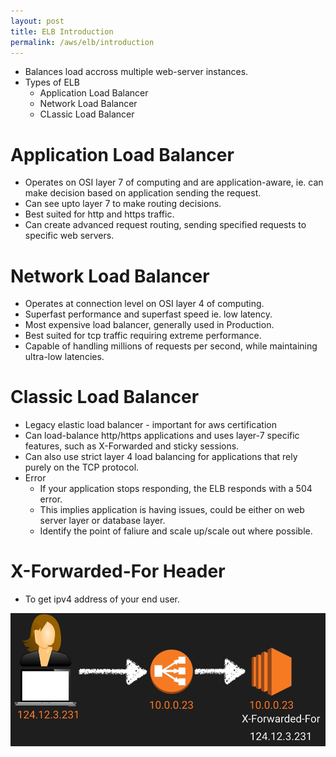 ```yaml
---
layout: post
title: ELB Introduction
permalink: /aws/elb/introduction
---
```


* Balances load accross multiple web-server instances.
* Types of ELB
  - Application Load Balancer
  - Network Load Balancer
  - CLassic Load Balancer

# Application Load Balancer
- Operates on OSI layer 7 of computing and are application-aware, ie. can make decision based on application sending the request.
- Can see upto layer 7 to make routing decisions.
- Best suited for http and https traffic.
- Can create advanced request routing, sending specified requests to specific web servers.

# Network Load Balancer
- Operates at connection level on OSI layer 4 of computing.
- Superfast performance and superfast speed ie. low latency.
- Most expensive load balancer, generally used in Production.
- Best suited for tcp traffic requiring extreme performance.
- Capable of handling millions of requests per second, while maintaining ultra-low latencies.

# Classic Load Balancer
* Legacy elastic load balancer - important for aws certification
* Can load-balance http/https applications and uses layer-7 specific features, such as X-Forwarded and sticky sessions.
* Can also use strict layer 4 load balancing for applications that rely purely on the TCP protocol.
* Error
    - If your application stops responding, the ELB responds with a 504 error.
    - This implies application is having issues, could be either on web server layer or database layer.
    - Identify the point of faliure and scale up/scale out where possible.

# X-Forwarded-For Header
* To get ipv4 address of your end user.

![x-forwarded-for](https://github.com/arpit04tripathi/files-cdn/raw/cdn/aws/ec2/x-forwarded-for.png)

